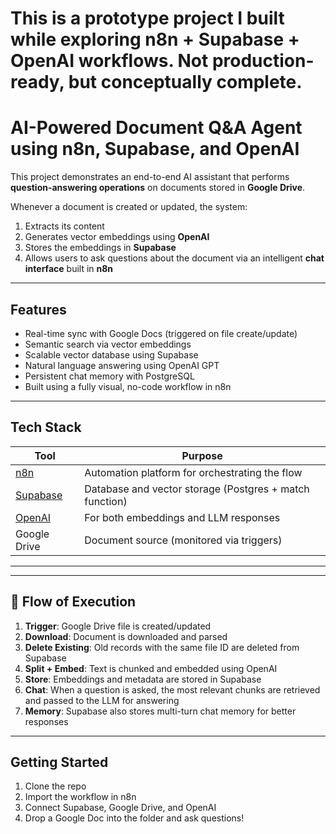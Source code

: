 # This is a prototype project I built while exploring n8n + Supabase + OpenAI workflows. Not production-ready, but conceptually complete.

# AI-Powered Document Q&A Agent using n8n, Supabase, and OpenAI

This project demonstrates an end-to-end AI assistant that performs **question-answering operations** on documents stored in **Google Drive**.

Whenever a document is created or updated, the system:
1. Extracts its content
2. Generates vector embeddings using **OpenAI**
3. Stores the embeddings in **Supabase**
4. Allows users to ask questions about the document via an intelligent **chat interface** built in **n8n**

---

##  Features

-  Real-time sync with Google Docs (triggered on file create/update)
-  Semantic search via vector embeddings
-  Scalable vector database using Supabase
-  Natural language answering using OpenAI GPT
-  Persistent chat memory with PostgreSQL
-  Built using a fully visual, no-code workflow in n8n

---

##  Tech Stack

| Tool        | Purpose                                 |
|-------------|------------------------------------------|
| [n8n](https://n8n.io)         | Automation platform for orchestrating the flow |
| [Supabase](https://supabase.com)   | Database and vector storage (Postgres + match function) |
| [OpenAI](https://openai.com)       | For both embeddings and LLM responses |
| Google Drive | Document source (monitored via triggers) |

---


---

## 🔄 Flow of Execution

1. **Trigger**: Google Drive file is created/updated
2. **Download**: Document is downloaded and parsed
3. **Delete Existing**: Old records with the same file ID are deleted from Supabase
4. **Split + Embed**: Text is chunked and embedded using OpenAI
5. **Store**: Embeddings and metadata are stored in Supabase
6. **Chat**: When a question is asked, the most relevant chunks are retrieved and passed to the LLM for answering
7. **Memory**: Supabase also stores multi-turn chat memory for better responses

---
##  Getting Started

1. Clone the repo
2. Import the workflow in n8n
3. Connect Supabase, Google Drive, and OpenAI
4. Drop a Google Doc into the folder and ask questions!



